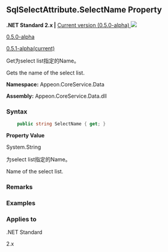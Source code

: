 ## **SqlSelectAttribute.SelectName Property**

**.NET Standard 2.x |**  <a href="javascript:void(0)" class="dropdown">Current version (0.5.0-alpha) <img src="~/images/dropdown.png"/></a>

<div class="otherversions"  value="versdiv">

<a href="javascript:void(0)">0.5.0-alpha</a>

<a href="javascript:void(0)">0.5.1-alpha(current)</a>

</div>

Get为select list指定的Name。

Gets the name of the select list.

 **Namespace:** Appeon.CoreService.Data

 **Assembly:** Appeon.CoreService.Data.dll

### **Syntax**

```c#
    public string SelectName { get; }
```

**Property Value**

System.String

为select list指定的Name。

Name of the select list.

### **Remarks**



### **Examples**



### **Applies to**

.NET Standard 

2.x